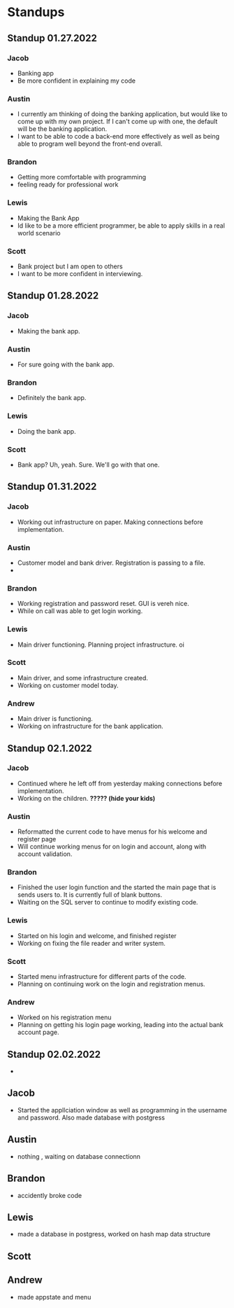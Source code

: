 # Standups

## **Standup 01.27.2022**

### Jacob
 - Banking app
 - Be more confident in explaining my code

### Austin
 - I currently am thinking of doing the banking application, but would like to come up with my own project. If I can't come up with one, the default will be the banking application.
 - I want to be able to code a back-end more effectively as well as being able to program well beyond the front-end overall.

### Brandon
 - Getting more comfortable with programming
 - feeling ready for professional work

### Lewis
- Making the Bank App
- Id like to be a more efficient programmer, be able to apply skills in a real world scenario 

### Scott
 - Bank project but I am open to others
 - I want to be more confident in interviewing.

## **Standup 01.28.2022**

### Jacob
 - Making the bank app.

### Austin
 - For sure going with the bank app.

### Brandon
 - Definitely the bank app.

### Lewis
 - Doing the bank app.

### Scott
 - Bank app? Uh, yeah. Sure. We'll go with that one.


## **Standup 01.31.2022**

### Jacob
 - Working out infrastructure on paper. Making connections before implementation.

### Austin
 - Customer model and bank driver. Registration is passing to a file.
 - 

### Brandon
 - Working registration and password reset. GUI is vereh nice.
 - While on call was able to get login working.

### Lewis
 - Main driver functioning. Planning project infrastructure. oi

### Scott
 - Main driver, and some infrastructure created.
 - Working on customer model today.

### Andrew
 - Main driver is functioning.
 - Working on infrastructure for the bank application.

## **Standup 02.1.2022**

### Jacob
 - Continued where he left off from yesterday making connections before implementation. 
 - Working on the children. **????? (hide your kids)**

### Austin
 - Reformatted the current code to have menus for his welcome and register page
 - Will continue working menus for on login and account, along with account validation.

### Brandon
 - Finished the user login function and the started the main page that is sends users to. It is currently full of blank buttons.
 - Waiting on the SQL server to continue to modify existing code.

### Lewis
 - Started on his login and welcome, and finished register
 - Working on fixing the file reader and writer system.

### Scott
 - Started menu infrastructure for different parts of the code.
 - Planning on continuing work on the login and registration menus.

### Andrew
 - Worked on his registration menu 
 - Planning on getting his login page working, leading into the actual bank account page.
 
 ## **Standup 02.02.2022**
 - 

 ## Jacob
 - Started the appllciation window as well as programming in the username and password. Also made database with postgress
 ## Austin
 - nothing , waiting on database connectionn
 ## Brandon
 - accidently broke code
 ## Lewis
 - made a database in postgress, worked on hash map data structure
 ## Scott

 ## Andrew
  - made appstate and menu

